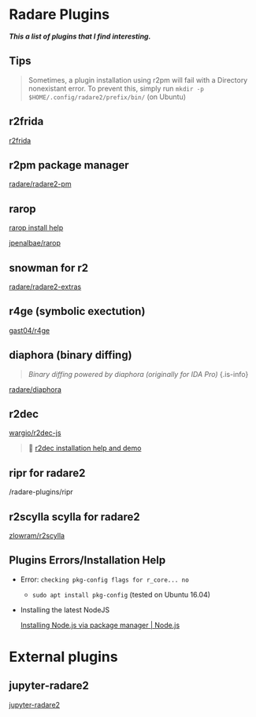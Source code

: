 <!-- TITLE: radare2 plugins -->
# Radare Plugins

**_This a list of plugins that I find interesting._** 

## Tips
> Sometimes, a plugin installation using r2pm will fail with a Directory nonexistant error. To prevent this, simply run `mkdir -p $HOME/.config/radare2/prefix/bin/` (on Ubuntu)

## r2frida
[r2frida](/radare-plugins/frida)

 
## r2pm package manager

  [radare/radare2-pm](https://github.com/radare/radare2-pm/tree/master/db)

## rarop

  [rarop install help](/plugins/rarop-install-help)

  [jpenalbae/rarop](https://github.com/jpenalbae/rarop)

## snowman for r2

  [radare/radare2-extras](https://github.com/radare/radare2-extras/tree/master/r2snowman)

## r4ge (symbolic exectution)

  [gast04/r4ge](https://github.com/gast04/r4ge)

## diaphora (binary diffing)
   > _Binary diffing powered by diaphora (originally for IDA Pro)_ {.is-info}

  [radare/diaphora](https://github.com/radare/diaphora)

## r2dec

  [wargio/r2dec-js](https://github.com/wargio/r2dec-js)  
> 🚀 [r2dec installation help and demo](https://asciinema.org/a/0Ncb0iVwwNaXFP6qkpO1hvFVI)

## ripr for radare2
/radare-plugins/ripr
  
## r2scylla scylla for radare2

  [zlowram/r2scylla](https://github.com/zlowram/r2scylla)

## Plugins Errors/Installation Help

  - Error: `checking pkg-config flags for r_core... no`
    - `sudo apt install pkg-config` (tested on Ubuntu 16.04)
  - Installing the latest NodeJS

    [Installing Node.js via package manager | Node.js](https://nodejs.org/en/download/package-manager/)
		
# External plugins
## jupyter-radare2
[jupyter-radare2](https://github.com/guedou/jupyter-radare2)
